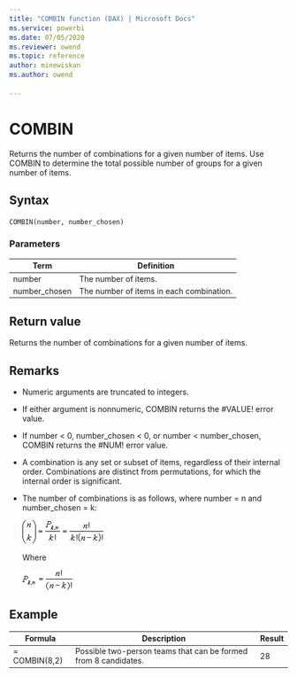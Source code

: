 ```yaml
---
title: "COMBIN function (DAX) | Microsoft Docs"
ms.service: powerbi 
ms.date: 07/05/2020
ms.reviewer: owend
ms.topic: reference
author: minewiskan
ms.author: owend

---
```


# COMBIN

Returns the number of combinations for a given number of items. Use COMBIN to determine the total possible number of groups for a given number of items.  
  
## Syntax  
  
```dax
COMBIN(number, number_chosen)  
```
  
### Parameters  
  
|Term|Definition|  
|--------|--------------|  
|number|The number of items.|  
|number_chosen|The number of items in each combination.|  
  
## Return value

Returns the number of combinations for a given number of items.  
  
## Remarks

- Numeric arguments are truncated to integers.  
  
- If either argument is nonnumeric, COMBIN returns the #VALUE! error value.  
  
- If number &lt; 0, number_chosen &lt; 0, or number &lt; number_chosen, COMBIN returns the #NUM! error value.  
  
- A combination is any set or subset of items, regardless of their internal order. Combinations are distinct from permutations, for which the internal order is significant.  
  
- The number of combinations is as follows, where number = n and number_chosen = k:  

    ![combin formula](media/dax-combin-formula1.png)
  
    Where  

    ![combin formula result](media/dax-combin-formula2.png)
  
## Example  
  
|Formula|Description|Result|  
|-----------|---------------|----------|  
|= COMBIN(8,2)|Possible two-person teams that can be formed from 8 candidates.|28|  
